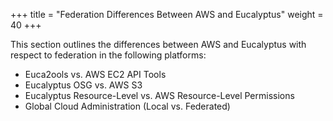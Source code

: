 +++
title = "Federation Differences Between AWS and Eucalyptus"
weight = 40
+++

This section outlines the differences between AWS and Eucalyptus with respect to federation in the following platforms: 

* Euca2ools vs. AWS EC2 API Tools 
* Eucalyptus OSG vs. AWS S3 
* Eucalyptus Resource-Level vs. AWS Resource-Level Permissions 
* Global Cloud Administration (Local vs. Federated) 


